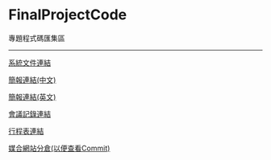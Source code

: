 # FinalProjectCode

專題程式碼匯集區

***

[系統文件連結](https://tku365-my.sharepoint.com/:w:/g/personal/411630725_o365_tku_edu_tw/EU9uQ7A28XdEiYWP-r8aVM0BgwJzU5LwzOV1TqAJYcktDA?e=hboSH0)

[簡報連結(中文)](https://tku365-my.sharepoint.com/:p:/g/personal/411630188_o365_tku_edu_tw/ERSFCLRTJwpJjMPHn1ojLKsBUCVhHpslqPGx5OwtaVQM3Q?e=WNAtyx)

[簡報連結(英文)]([簡報連結](https://tku365-my.sharepoint.com/:p:/g/personal/411630188_o365_tku_edu_tw/ERSFCLRTJwpJjMPHn1ojLKsBUCVhHpslqPGx5OwtaVQM3Q?e=WNAtyx))

[會議記錄連結](https://www.notion.so/36a319d8309c49ac8abe713efc28bf51)

[行程表連結](https://tku365-my.sharepoint.com/:x:/g/personal/411630188_o365_tku_edu_tw/Ebj3FxtwgmtBk_HLsklgOjsBQYT-qEkuP5zPv5flCJU8Qg?e=r3cbt0)

[媒合網站分倉(以便查看Commit)](https://github.com/wang1567/studio)


